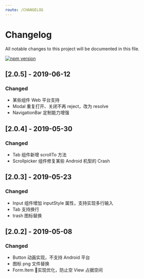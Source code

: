 ```yaml
---
route: /CHANGELOG
---
```


# Changelog
All notable changes to this project will be documented in this file.

[![npm version](https://img.shields.io/npm/v/beeshell.svg)](https://www.npmjs.com/package/beeshell)


## [2.0.5] - 2019-06-12
### Changed
- 某些组件 Web 平台支持
- Modal 重复打开、关闭不再 reject，改为 resolve
- NavigationBar 定制能力增强

## [2.0.4] - 2019-05-30
### Changed
- Tab 组件新增 scrollTo 方法
- Scrollpicker 组件修复某些 Android 机型的 Crash

## [2.0.3] - 2019-05-23
### Changed
- Input 组件增加 inputStyle 属性，支持实现多行输入
- Tab 支持换行
- trash 图标替换

## [2.0.2] - 2019-05-08
### Changed
- Button 动画实现，不支持 Android 平台
- 图标 png 文件替换
- Form.Item 实现优化，防止空 View 占据空间
